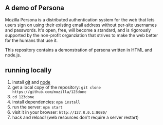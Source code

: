 ## A demo of Persona

Mozilla Persona is a distributed authentication system for the web
that lets users sign on using their existing email address without
per-site usernames and passwords.  It's open, free, will become a
standard, and is rigorously supported by the non-profit organziation
that strives to make the web better for the humans that use it. 

This repository contains a demonstration of persona written in HTML
and node.js.

## running locally

1. install [git] and [node]
2. get a local copy of the repository: `git clone https://github.com/mozilla/123done`
3. `cd 123done`
4. install dependencies: `npm install`
5. run the server: `npm start`
6. visit it in your browser: `http://127.0.0.1:8080/`
7. hack and reload!  (web resources don't require a server restart)

  [git]: http://git-scm.org
  [node]: http://nodejs.org
